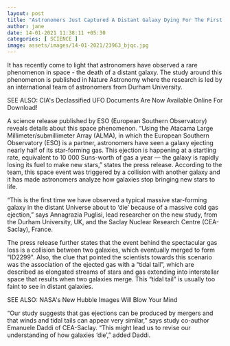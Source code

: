 ```yaml
---
layout: post
title: "Astronomers Just Captured A Distant Galaxy Dying For The First Time"
author: jane 
date: 14-01-2021 11:38:11 +05:30 
categories: [ SCIENCE ] 
image: assets/images/14-01-2021/23963_bjqc.jpg
---
```

It has recently come to light that astronomers have observed a rare phenomenon in space - the death of a distant galaxy. The study around this phenomenon is published in Nature Astronomy where the research is led by an international team of astronomers from Durham University.

SEE ALSO: CIA's Declassified UFO Documents Are Now Available Online For Download!

A science release published by ESO (European Southern Observatory) reveals details about this space phenomenon. “Using the Atacama Large Millimeter/submillimeter Array (ALMA), in which the European Southern Observatory (ESO) is a partner, astronomers have seen a galaxy ejecting nearly half of its star-forming gas. This ejection is happening at a startling rate, equivalent to 10 000 Suns-worth of gas a year — the galaxy is rapidly losing its fuel to make new stars,” states the press release. According to the team, this space event was triggered by a collision with another galaxy and it has made astronomers analyze how galaxies stop bringing new stars to life.

“This is the first time we have observed a typical massive star-forming galaxy in the distant Universe about to ‘die’ because of a massive cold gas ejection,” says Annagrazia Puglisi, lead researcher on the new study, from the Durham University, UK, and the Saclay Nuclear Research Centre (CEA-Saclay), France.

The press release further states that the event behind the spectacular gas loss is a collision between two galaxies, which eventually merged to form "ID2299". Also, the clue that pointed the scientists towards this scenario was the association of the ejected gas with a “tidal tail”, which are described as elongated streams of stars and gas extending into interstellar space that results when two galaxies merge. This “tidal tail” is usually too faint to see in distant galaxies.

SEE ALSO: NASA's New Hubble Images Will Blow Your Mind

“Our study suggests that gas ejections can be produced by mergers and that winds and tidal tails can appear very similar,” says study co-author Emanuele Daddi of CEA-Saclay. “This might lead us to revise our understanding of how galaxies ‘die’,” added Daddi.